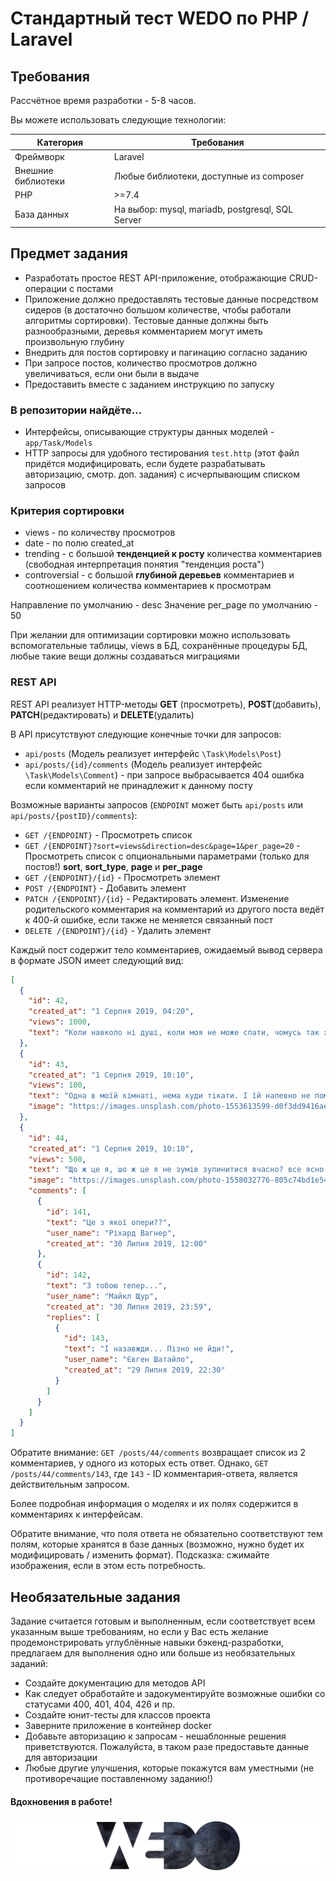 # Стандартный тест WEDO по PHP / Laravel

## Требования

Рассчётное время разработки - 5-8 часов.

Вы можете использовать следующие технологии:

| Категория          | Требования                                              |
|--------------------|---------------------------------------------------------|
| Фреймворк          | Laravel                                                 |
| Внешние библиотеки | Любые библиотеки, доступные из composer                 |
| PHP                | >=7.4                                                   |
| База данных        | На выбор: mysql, mariadb, postgresql, SQL Server        |



## Предмет задания

- Разработать простое REST API-приложение, отображающие CRUD-операции с постами
- Приложение должно предоставлять тестовые данные посредством сидеров (в достаточно большом количестве, чтобы работали алгоритмы сортировки). Тестовые данные должны быть разнообразными, деревья комментарием могут иметь произвольную глубину
- Внедрить для постов сортировку и пагинацию согласно заданию
- При запросе постов, количество просмотров должно увеличиваться, если они были в выдаче
- Предоставить вместе с заданием инструкцию по запуску

### В репозитории найдёте...

- Интерфейсы, описывающие структуры данных моделей - `app/Task/Models`
- HTTP запросы для удобного тестирования `test.http` (этот файл придётся модифицировать, если будете разрабатывать авторизацию, смотр. доп. задания) с исчерпывающим списком запросов

### Критерия сортировки

- views - по количеству просмотров
- date - по полю created_at
- trending - с большой **тенденцией к росту** количества комментариев (свободная интерпретация понятия "тенденция роста")
- controversial - с большой **глубиной деревьев** комментариев и соотношением количества комментариев к просмотрам

Направление по умолчанию - desc
Значение per_page по умолчанию - 50

При желании для оптимизации сортировки можно использовать вспомогательные таблицы, views в БД, сохранённые процедуры БД, любые такие вещи должны создаваться миграциями

### REST API

REST API реализует HTTP-методы **GET** (просмотреть), **POST**(добавить), **PATCH**(редактировать) и **DELETE**(удалить)

В API присутствуют следующие конечные точки для запросов:
- `api/posts` (Модель реализует интерфейс `\Task\Models\Post`)
- `api/posts/{id}/comments` (Модель реализует интерфейс `\Task\Models\Comment`) - при запросе выбрасывается 404 ошибка если комментарий не принадлежит к данному посту

Возможные варианты запросов (`ENDPOINT` может быть `api/posts` или `api/posts/{postID}/comments`):
- `GET /{ENDPOINT}` - Просмотреть список
- `GET /{ENDPOINT}?sort=views&direction=desc&page=1&per_page=20` - Просмотреть список с опциональными параметрами (только для постов!) **sort**, **sort_type**, **page** и **per_page**
- `GET /{ENDPOINT}/{id}` - Просмотреть элемент
- `POST /{ENDPOINT}` - Добавить элемент
- `PATCH /{ENDPOINT}/{id}` - Редактировать элемент. Изменение родительского комментария на комментарий из другого поста ведёт к 400-й ошибке, если также не меняется связанный пост
- `DELETE /{ENDPOINT}/{id}` - Удалить элемент

Каждый пост содержит тело комментариев, ожидаемый вывод сервера в формате JSON имеет следующий вид:

```json
[
  {
    "id": 42,
    "created_at": "1 Серпня 2019, 04:20",
    "views": 1000,
    "text": "Коли навколо ні душі, коли моя не може спати, чомусь так хочеться мені для тебе пісню заспівати... "
  },
  {
    "id": 43,
    "created_at": "1 Серпня 2019, 10:10",
    "views": 100,
    "text": "Одна в моїй кімнаті, нема куди тікати. І їй напевно не поможуть навіть танки і гармати... ",
    "image": "https://images.unsplash.com/photo-1553613599-d0f3dd9416ae"
  },
  {
    "id": 44,
    "created_at": "1 Серпня 2019, 10:10",
    "views": 500,
    "text": "Що ж це я, шо ж це я не зумів зупинитися вчасно? все ясно... ",
    "image": "https://images.unsplash.com/photo-1558032776-805c74bd1e54",
    "comments": [
      {
        "id": 141,
        "text": "Це з якої опери??",
        "user_name": "Ріхард Вагнер",
        "created_at": "30 Липня 2019, 12:00"
      },
      {
        "id": 142,
        "text": "З тобою тепер...",
        "user_name": "Майкл Щур",
        "created_at": "30 Липня 2019, 23:59",
        "replies": [
          {
            "id": 143,
            "text": "І назавжди... Пізно не йди!",
            "user_name": "Євген Шатайло",
            "created_at": "29 Липня 2019, 22:30"
          }
        ]
      }
    ]
  }
]
```

Обратите внимание: `GET /posts/44/comments` возвращает список из 2 комментариев, у одного из которых есть ответ.
Однако, `GET /posts/44/comments/143`, где `143` - ID комментария-ответа, является действительным запросом.

Более подробная информация о моделях и их полях содержится в комментариях к интерфейсам.

Обратите внимание, что поля ответа не обязательно соответствуют тем полям, которые хранятся в базе данных (возможно, нужно будет их модифицировать / изменить формат).
Подсказка: сжимайте изображения, если в этом есть потребность.


## Необязательные задания

Задание считается готовым и выполненным, если соответствует всем указанным выше требованиям, но если у Вас есть желание продемонстрировать углублённые навыки бэкенд-разработки, предлагаем для выполнения одно или больше из необязательных заданий:

- Создайте документацию для методов API
- Как следует обработайте и задокументируйте возможные ошибки со статусами 400, 401, 404, 426 и пр.
- Создайте юнит-тесты для классов проекта
- Заверните приложение в контейнер docker
- Добавьте авторизацию к запросам - нешаблонные решения приветствуются. Пожалуйста, в таком разе предоставьте данные для авторизации
- Любые другие улучшения, которые покажутся вам уместными (не противоречащие поставленному заданию!)

#### Вдохновения в работе!

###


![Logo](logo.png)
